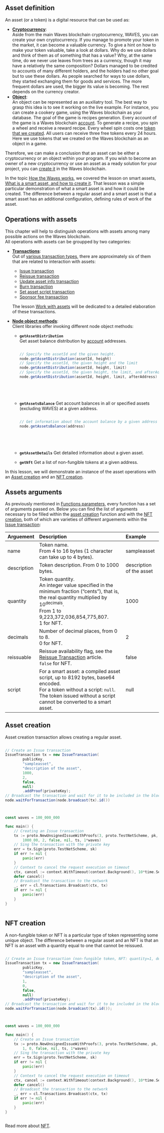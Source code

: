 ## Asset definition ##

An asset (or a token) is a digital resource that can be used as:
- **<u>Cryptocurrency</u>**:  
        Aside from the main Waves blockchain cryptocurrency, WAVES, you can create your own cryptocurrency.
        If you manage to promote your token in the market, it can become a valuable currency. 
        To give a hint on how to make your token valuable, take a look at dollars.
        Why do we use dollars and think of them as of something that has a value?
        Why, at the same time, do we never use leaves from trees as a currency, though it may have a relatively the same composition?
        Dollars managed to be credited to accounts of many different holders, and the holders had no other goal but to use these dollars.
        As people searched for ways to use dollars, they started exchanging them for goods and services.
        The more frequent dollars are used, the bigger its value is becoming.
        The rest depends on the currency creator.
- **<u>Object</u>**:  
        An object can be represented as an auxiliatry tool.
        The best way to grasp this idea is to see it working on the live example.
        For instance, you can create a cookery game, using the Waves blockchain as your database.
        The goal of the game is recipes generation.
        Every account of the game is a Waves blockchain [account]().
        To generate a recipe, you spin a wheel and receive a reward recipe.
        Every wheel spin costs one [token that we created](#asset-creation).
        All users can receive three free tokens every 24 hours.
        Here we use tokens that we created on the Waves blockchain as an object in a game.

Therefore, we can make a conclusion that an asset can be either a cryptocurrency or an object within your program.
If you wish to become an owner of a new cryptocurrency or use an asset as a ready solution for your project, you can [create it](#asset-creation) in the Waves blockchain.

In the topic [How the Waves works](), we covered the lesson on smart assets, [What is a smart asset, and how to create it]().
That lesson was a simple particular demonstration of what a smart asset is and how it could be created. The difference between a regular asset and a smart asset is that a smart asset has an additional configuration, defining rules of work of the asset. 

## Operations with assets ##

This chapter will help to distinguish operations with assets among many possible actions on the Waves blockchain.   
All operations with assets can be groupped by two categories:
- **<u>Transactions</u>**:   
    Out of [various transaction types](https://docs.waves.tech/en/blockchain/transaction-type/), there are approximately six of them that are related to interaction with assets:
    * [Issue transaction]()
    * [Reissue transaction]()
    * [Update asset info transaction]()
    * [Burn transaction]()
    * [Set asset script transaction]()
    * [Sponsor fee transaction]()

    The lesson [Work with assets]() will be dedicated to a detailed elaboration of these transactions.
- **<u>Node object methods</u>**:  
    Client libraries offer invoking different node object methods:
    * **`getAssetDistribution`**  
        Get asset balance distribution by [account]() addresses.

        <CodeBlock>

        ```js
        ```
        ```java
        // Specify the assetId and the given height.
        node.getAssetDistribution(assetId, height) 
        // Specify the assetId, the given height and the limit
        node.getAssetDistribution(assetId, height, limit)
        // Specify the assetId, the given height, the limit, and afterAddress
        node.getAssetDistribution(assetId, height, limit, afterAddress) 
        ```
        ```php
        ```
        ```csharp
        ```
        ```go
        ```
        ```python
        ```
        </CodeBlock>
    * **`getAssetsBalance`**
        Get account balances in all or specified assets (excluding WAVES) at a given address. 
        
        <CodeBlock>

        ```js
        ```
        ```java
        // Get information about the account balance by a given address
        node.getAssetsBalance(address)
        ```
        ```php
        ```
        ```csharp
        ```
        ```go
        ```
        ```python
        ```
        </CodeBlock>
    * **`getAssetDetails`**
        Get detailed information about a given asset.
    * **`getNft`**
         Get a list of non-fungible tokens at a given address.

In this lesson, we will demonstrate an instance of the asset operations with an [Asset creation](#asset-creation) and an [NFT creation](#nft-creation). 

## Assets arguments ##

As previously mentioned in [Functions parameters](), every function has a set of arguments passed on. Below you can find the list of arguments necessary to be filled within the [asset creation](#asset-creation) function and with the [NFT creation](#nft-creation), both of which are varieties of different arguements within the [Issue transaction]():

| Arguement | Description | Example |
| :--- | :--- | :--- |
| name | Token name. <br>From 4 to 16 bytes (1 character can take up to 4 bytes).| sampleasset |
| description | Token description. From 0 to 1000 bytes.| description of the asset |
| quantity | Token quantity.<br> An integer value specified in the minimum fraction (“cents”), that is, the real quantity multiplied by 10<sup>decimals</sup>.<br>From 1 to 9,223,372,036,854,775,807.<br>1 for NFT.| 1000 |
| decimals | Number of decimal places, from 0 to 8.<br>0 for NFT.| 2 |
| reissuable | Reissue availability flag, see the [Reissue Transaction]() article.<br>`false` for NFT. | false |
| script | For a smart asset: a compiled asset script, up to 8192 bytes, base64 encoded.<br>For a token without a script: `null`.<br>The token issued without a script cannot be converted to a smart asset. | null |

## Asset creation ##

Asset creation transaction allows creating a regular asset.

<CodeBlock>

```js
```
```java
// Create an Issue transaction
IssueTransaction tx = new IssueTransaction(
        publicKey,
        "sampleasset", 
        "description of the asset", 
        1000, 
        2, 
        false,
        null) 
        .addProof(privateKey); 
// Broadcast the transaction and wait for it to be included in the blockchain
node.waitForTransaction(node.broadcast(tx).id())
```
```php
```
```csharp
```
```go
const waves = 100_000_000

func main() {
    // Creating an Issue transaction
    tx := proto.NewUnsignedIssueWithProofs(3, proto.TestNetScheme, pk, "sampleasset", "description of the asset",
        1000_00, 2, false, nil, ts, 1*waves)
    // Sing the transaction with the private key
    err = tx.Sign(proto.TestNetScheme, sk)
    if err != nil {
        panic(err)
    }
    // Context to cancel the request execution on timeout
    ctx, cancel := context.WithTimeout(context.Background(), 10*time.Second)
    defer cancel()
    // Broadcast the transaction to the network
    _, err = cl.Transactions.Broadcast(ctx, tx)
    if err != nil {
        panic(err)
    }
} 
```
```python
```

</CodeBlock>

## NFT creation ##

A non-fungible token or NFT is a particular type of token representing some unique object. The difference between a regular asset and an NFT is that an NFT is an asset with a quantity equal to one that cannot be reissued. 

<CodeBlock>

```js
```
```java
// Create an Issue transaction (non-fungible token, NFT: quantity=1, decimals=0, reissuable=false)
IssueTransaction tx = new IssueTransaction(
        publicKey,
        "sampleasset", 
        "description of the asset", 
        1, 
        0, 
        false,
        null) 
        .addProof(privateKey); 
// Broadcast the transaction and wait for it to be included in the blockchain
node.waitForTransaction(node.broadcast(tx).id());
```
```php
```
```csharp
```
```go
const waves = 100_000_000

func main() {
    // Create an Issue transaction
    tx := proto.NewUnsignedIssueWithProofs(3, proto.TestNetScheme, pk, "sampleasset", "description of the asset",
        1, 0, false, nil, ts, 1*waves)
    // Sing the transaction with the private key
    err = tx.Sign(proto.TestNetScheme, sk)
    if err != nil {
        panic(err)
    }
    // Context to cancel the request execution on timeout
    ctx, cancel := context.WithTimeout(context.Background(), 10*time.Second)
    defer cancel()
    // Broadcast the transaction to the network
    _, err = cl.Transactions.Broadcast(ctx, tx)
    if err != nil {
        panic(err)
    }
} 
```
```python
```

</CodeBlock>

Read more about [NFT](https://docs.waves.tech/en/blockchain/token/non-fungible-token).
